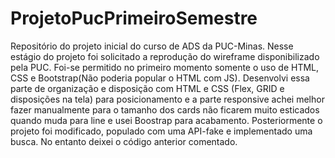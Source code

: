 # ProjetoPucPrimeiroSemestre

Repositório do projeto inicial do curso de ADS da PUC-Minas.
Nesse estágio do projeto foi solicitado a reprodução do wireframe disponibilizado pela PUC.
Foi-se permitido no primeiro momento somente o uso de HTML, CSS e Bootstrap(Não poderia popular o HTML com JS).
Desenvolvi essa parte de organização e disposição com HTML e CSS (Flex, GRID e disposições na tela) para posicionamento e a parte responsive achei melhor fazer manualmente para o tamanho dos cards não ficarem muito esticados quando muda para line e usei Boostrap para acabamento.
Posteriormente o projeto foi modificado, populado com uma API-fake e implementado uma busca. No entanto deixei o código anterior comentado.

